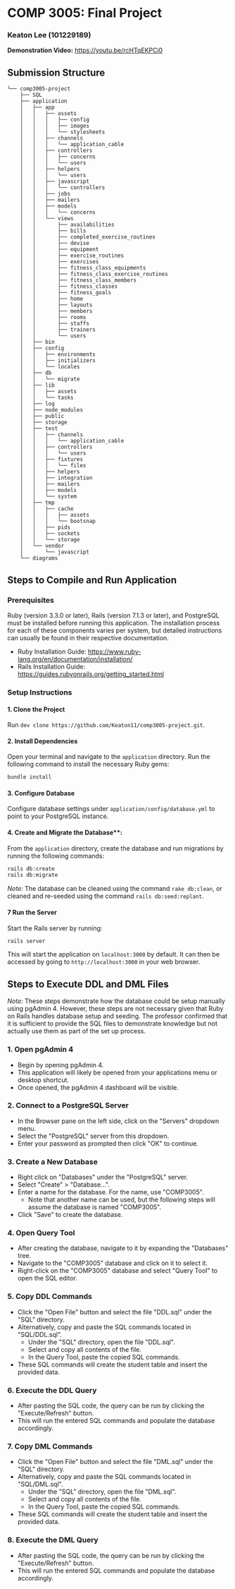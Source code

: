 # COMP 3005: Final Project
### Keaton Lee (101229189)

**Demonstration Video:** https://youtu.be/rcHTqEKPCi0

## Submission Structure

```
└── comp3005-project
    ├── SQL
    ├── application
    │   ├── app
    │   │   ├── assets
    │   │   │   ├── config
    │   │   │   ├── images
    │   │   │   └── stylesheets
    │   │   ├── channels
    │   │   │   └── application_cable
    │   │   ├── controllers
    │   │   │   ├── concerns
    │   │   │   └── users
    │   │   ├── helpers
    │   │   │   └── users
    │   │   ├── javascript
    │   │   │   └── controllers
    │   │   ├── jobs
    │   │   ├── mailers
    │   │   ├── models
    │   │   │   └── concerns
    │   │   └── views
    │   │       ├── availabilities
    │   │       ├── bills
    │   │       ├── completed_exercise_routines
    │   │       ├── devise
    │   │       ├── equipment
    │   │       ├── exercise_routines
    │   │       ├── exercises
    │   │       ├── fitness_class_equipments
    │   │       ├── fitness_class_exercise_routines
    │   │       ├── fitness_class_members
    │   │       ├── fitness_classes
    │   │       ├── fitness_goals
    │   │       ├── home
    │   │       ├── layouts
    │   │       ├── members
    │   │       ├── rooms
    │   │       ├── staffs
    │   │       ├── trainers
    │   │       └── users
    │   ├── bin
    │   ├── config
    │   │   ├── environments
    │   │   ├── initializers
    │   │   └── locales
    │   ├── db
    │   │   └── migrate
    │   ├── lib
    │   │   ├── assets
    │   │   └── tasks
    │   ├── log
    │   ├── node_modules
    │   ├── public
    │   ├── storage
    │   ├── test
    │   │   ├── channels
    │   │   │   └── application_cable
    │   │   ├── controllers
    │   │   │   └── users
    │   │   ├── fixtures
    │   │   │   └── files
    │   │   ├── helpers
    │   │   ├── integration
    │   │   ├── mailers
    │   │   ├── models
    │   │   └── system
    │   ├── tmp
    │   │   ├── cache
    │   │   │   ├── assets
    │   │   │   └── bootsnap
    │   │   ├── pids
    │   │   ├── sockets
    │   │   └── storage
    │   └── vendor
    │       └── javascript
    └── diagrams
```

## Steps to Compile and Run Application

### Prerequisites
Ruby (version 3.3.0 or later), Rails (version 7.1.3 or later), and PostgreSQL must be installed before running this application. The installation process for each of these components varies per system, but detailed instructions can usually be found in their respective documentation.
- Ruby Installation Guide: https://www.ruby-lang.org/en/documentation/installation/
- Rails Installation Guide: https://guides.rubyonrails.org/getting_started.html

### Setup Instructions

#### 1. Clone the Project
Run `dev clone https://github.com/Keaton11/comp3005-project.git`.

#### 2. Install Dependencies
Open your terminal and navigate to the `application` directory. Run the following command to install the necessary Ruby gems:

```bash
bundle install
```

#### 3. Configure Database
Configure database settings under `application/config/database.yml` to point to your PostgreSQL instance.

#### 4. Create and Migrate the Database**:
From the `application` directory, create the database and run migrations by running the following commands:

```bash
rails db:create
rails db:migrate
```

*Note:* The database can be cleaned using the command `rake db:clean`, or cleaned and re-seeded using the command `rails db:seed:replant`.

#### 7 Run the Server
Start the Rails server by running:

```bash
rails server
```

This will start the application on `localhost:3000` by default. It can then be accessed by going to `http://localhost:3000` in your web browser.

## Steps to Execute DDL and DML Files 

*Note:* These steps demonstrate how the database could be setup manually using pgAdmin 4. However, these steps are not necessary given that Ruby on Rails handles database setup and seeding. The professor confirmed that it is sufficient to provide the SQL files to demonstrate knowledge but not actually use them as part of the set up process.

### 1. Open pgAdmin 4
- Begin by opening pgAdmin 4.
- This application will likely be opened from your applications menu or desktop shortcut.
- Once opened, the pgAdmin 4 dashboard will be visible.

### 2. Connect to a PostgreSQL Server
- In the Browser pane on the left side, click on the "Servers" dropdown menu.
- Select the "PostgreSQL" server from this dropdown.
- Enter your password as prompted then click "OK" to continue.

### 3. Create a New Database
- Right click on "Databases" under the "PostgreSQL" server.
- Select "Create" > "Database...".
- Enter a name for the database. For the name, use "COMP3005".
    - Note that another name can be used, but the following steps will assume the database is named "COMP3005".
- Click "Save" to create the database.

### 4. Open Query Tool
- After creating the database, navigate to it by expanding the "Databases" tree.
- Navigate to the "COMP3005" database and click on it to select it. 
- Right-click on the "COMP3005" database and select "Query Tool" to open the SQL editor.

### 5. Copy DDL Commands
- Click the "Open File" button and select the file "DDL.sql" under the "SQL" directory.
- Alternatively, copy and paste the SQL commands located in "SQL/DDL.sql".
    - Under the "SQL" directory, open the file "DDL.sql".
    - Select and copy all contents of the file.
    - In the Query Tool, paste the copied SQL commands.
- These SQL commands will create the student table and insert the provided data.

### 6. Execute the DDL Query
- After pasting the SQL code, the query can be run by clicking the "Execute/Refresh" button.
- This will run the entered SQL commands and populate the database accordingly.

### 7. Copy DML Commands
- Click the "Open File" button and select the file "DML.sql" under the "SQL" directory.
- Alternatively, copy and paste the SQL commands located in "SQL/DML.sql".
    - Under the "SQL" directory, open the file "DML.sql".
    - Select and copy all contents of the file.
    - In the Query Tool, paste the copied SQL commands.
- These SQL commands will create the student table and insert the provided data.

### 8. Execute the DML Query
- After pasting the SQL code, the query can be run by clicking the "Execute/Refresh" button.
- This will run the entered SQL commands and populate the database accordingly.
